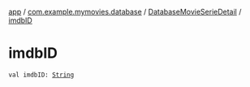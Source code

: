 [app](../../index.md) / [com.example.mymovies.database](../index.md) / [DatabaseMovieSerieDetail](index.md) / [imdbID](./imdb-i-d.md)

# imdbID

`val imdbID: `[`String`](https://kotlinlang.org/api/latest/jvm/stdlib/kotlin/-string/index.html)